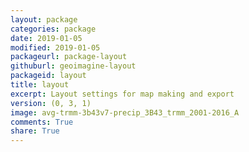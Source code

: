 ```yaml
---
layout: package
categories: package
date: 2019-01-05
modified: 2019-01-05
packageurl: package-layout
githuburl: geoimagine-layout
packageid: layout
title: layout
excerpt: Layout settings for map making and export
version: (0, 3, 1)
image: avg-trmm-3b43v7-precip_3B43_trmm_2001-2016_A
comments: True
share: True
---
```


